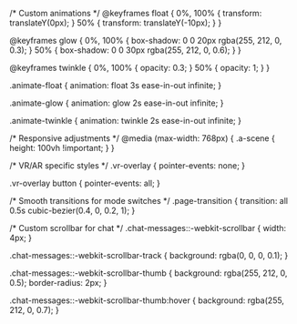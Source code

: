 /* Custom animations */
@keyframes float {
  0%, 100% {
    transform: translateY(0px);
  }
  50% {
    transform: translateY(-10px);
  }
}

@keyframes glow {
  0%, 100% {
    box-shadow: 0 0 20px rgba(255, 212, 0, 0.3);
  }
  50% {
    box-shadow: 0 0 30px rgba(255, 212, 0, 0.6);
  }
}

@keyframes twinkle {
  0%, 100% {
    opacity: 0.3;
  }
  50% {
    opacity: 1;
  }
}

.animate-float {
  animation: float 3s ease-in-out infinite;
}

.animate-glow {
  animation: glow 2s ease-in-out infinite;
}

.animate-twinkle {
  animation: twinkle 2s ease-in-out infinite;
}

/* Responsive adjustments */
@media (max-width: 768px) {
  .a-scene {
    height: 100vh !important;
  }
}

/* VR/AR specific styles */
.vr-overlay {
  pointer-events: none;
}

.vr-overlay button {
  pointer-events: all;
}

/* Smooth transitions for mode switches */
.page-transition {
  transition: all 0.5s cubic-bezier(0.4, 0, 0.2, 1);
}

/* Custom scrollbar for chat */
.chat-messages::-webkit-scrollbar {
  width: 4px;
}

.chat-messages::-webkit-scrollbar-track {
  background: rgba(0, 0, 0, 0.1);
}

.chat-messages::-webkit-scrollbar-thumb {
  background: rgba(255, 212, 0, 0.5);
  border-radius: 2px;
}

.chat-messages::-webkit-scrollbar-thumb:hover {
  background: rgba(255, 212, 0, 0.7);
}
